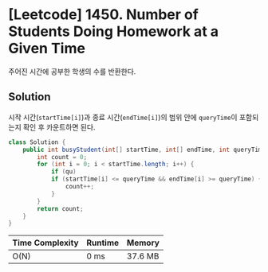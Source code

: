 # [Leetcode] 1450. Number of Students Doing Homework at a Given Time

주어진 시간에 공부한 학생의 수를 반환한다.

## Solution

시작 시간(`startTime[i]`)과 종료 시간(`endTime[i]`)의 범위 안에 `queryTime`이 포함되는지 확인 후 카운트하면 된다.

```java
class Solution {
    public int busyStudent(int[] startTime, int[] endTime, int queryTime) {
        int count = 0;
        for (int i = 0; i < startTime.length; i++) {
            if (qu)
            if (startTime[i] <= queryTime && endTime[i] >= queryTime) {
                count++;
            }
        }
        return count;
    }
}
```

| Time Complexity | Runtime | Memory |
|-----------------|---------|--------|
| O(N) | 0 ms | 37.6 MB |
